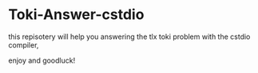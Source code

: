 # Toki-Answer-cstdio

this repisotery will help you answering the tlx toki problem with the cstdio compiler,
  
  
enjoy and goodluck!
